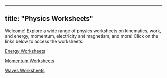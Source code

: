  ---
   title: "Physics Worksheets"
---

Welcome! Explore a wide range of physics worksheets on kinematics, work, and energy, momentum, electricity and magnetism, and more! Click on the links below to access the worksheets:

[Energy Worksheets](worksheets/energy)

[Momentum Worksheets](worksheets/momentum)

[Waves Worksheets](worksheets/waves)



